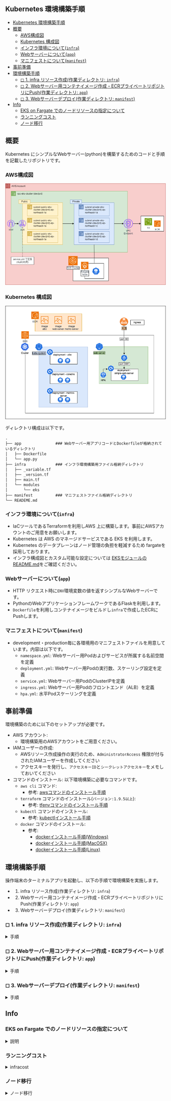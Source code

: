 ## Kubernetes 環境構築手順

- [Kubernetes 環境構築手順](#kubernetes-環境構築手順)
- [概要](#概要)
  - [AWS構成図](#aws構成図)
  - [Kubernetes 構成図](#kubernetes-構成図)
  - [インフラ環境について(`infra`)](#インフラ環境についてinfra)
  - [Webサーバーについて(`app`)](#webサーバーについてapp)
  - [マニフェストについて(`manifest`)](#マニフェストについてmanifest)
- [事前準備](#事前準備)
- [環境構築手順](#環境構築手順)
  - [◻︎ 1. infra リソース作成(作業ディレクトリ: `infra`)](#︎-1-infra-リソース作成作業ディレクトリ-infra)
  - [◻︎ 2. Webサーバー用コンテナイメージ作成・ECRプライベートリポジトリにPush(作業ディレクトリ: `app`)](#︎-2-webサーバー用コンテナイメージ作成ecrプライベートリポジトリにpush作業ディレクトリ-app)
  - [◻︎ 3. Webサーバーデプロイ(作業ディレクトリ: `manifest`)](#︎-3-webサーバーデプロイ作業ディレクトリ-manifest)
- [Info](#info)
  - [EKS on Fargate でのノードリソースの指定について](#eks-on-fargate-でのノードリソースの指定について)
  - [ランニングコスト](#ランニングコスト)
  - [ノード移行](#ノード移行)

## 概要

Kubernetes にシンプルなWebサーバー(python)を構築するためのコードと手順を記載したリポジトリです。<br>

### AWS構成図

![AWS構成図](./infra/modules/eks/images/eks_on_fargate.drawio.png)

### Kubernetes 構成図

![Kubernetes構成図](./manifest/images/kubernetes-resource.drawio.png)


ディレクトリ構成は以下です。

```
.
├── app               ### Webサーバー用アプリコードとDockerfileが格納されているディレクトリ
│   ├── Dockerfile
│   └── app.py
├── infra             ### インフラ環境構築用ファイル格納ディレクトリ
│   ├── _variable.tf
│   ├── _version.tf
│   ├── main.tf
│   └── modules
│       └── eks
├── manifest          ### マニフェストファイル格納ディレクトリ
└── READEME.md

```

### インフラ環境について(`infra`)

- IaCツールであるTerraformを利用しAWS 上に構築します。事前にAWSアカウントのご用意をお願いします。
- Kubernetes は AWS のマネージドサービスである EKS を利用します。
- Kubernetes のデータプレーンはノード管理の負担を軽減するため fargateを採用しております。
- インフラ構成図とカスタム可能な設定については [EKSモジュールのREADME.md](./infra/modules/eks/README.md)をご確認ください。

### Webサーバーについて(`app`)

- HTTP リクエスト時に`ENV`環境変数の値を返すシンプルなWebサーバーです。
- PythonのWebアプリケーションフレームワークであるFlaskを利用します。
- `Dockerfile`を利用しコンテナイメージをビルドし`infra`で作成したECRにPushします。

### マニフェストについて(`manifest`)

- development・production毎に各環境用のマニフェストファイルを用意しています。内容は以下です。
  - `namespace.yml`: Webサーバー用Podおよびサービスが所属する名前空間を定義
  - `deployment.yml`: Webサーバー用Podの実行数、スケーリング設定を定義
  - `service.yml`: Webサーバー用PodのClusterIPを定義
  - `ingress.yml`: Webサーバー用Podのフロントエンド（ALB）を定義
  - `hpa.yml`: 水平Podスケーリングを定義

## 事前準備

環境構築のために以下のセットアップが必要です。

- AWS アカウント:
  - 環境構築用のAWSアカウントをご用意ください。
- IAMユーザーの作成: 
  - AWSリソース作成操作の実行のため、`AdministratorAccess` 権限が付与されたIAMユーザーを作成してください
  - アクセスキーを発行し、`アクセスキーID`と`シークレットアクセスキー`をメモしておいてください
- コマンドのインストール: 以下環境構築に必要なコマンドです。
  - `aws cli` コマンド:
    - 参考: [awsコマンドのインストール手順](https://docs.aws.amazon.com/ja_jp/cli/latest/userguide/getting-started-install.html)
  - `terraform` コマンドのインストール(`バージョン:1.9.5以上`):
    - 参考: [tfenvコマンドのインストール手順](https://github.com/tfutils/tfenv?tab=readme-ov-file#tfenv)
  - `kubectl` コマンドのインストール:
    - 参考: [kubectlインストール手順](https://kubernetes.io/ja/docs/tasks/tools/#kubectl)
  - `docker` コマンドのインストール:
    - 参考:
      - [dockerインストール手順(Windows)](https://docs.docker.jp/v1.12/windows/step_one.html)
      - [dockerインストール手順(MacOSX)](https://docs.docker.jp/v1.12/mac/index.html#mac-os-x)
      - [dockerインストール手順(Linux)](https://docs.docker.jp/engine/installation/linux/index.html#docker-engine-linux)

## 環境構築手順

操作端末のターミナルアプリを起動し、以下の手順で環境構築を実施します。<br>


- 1. infra リソース作成(作業ディレクトリ: `infra`)
- 2. Webサーバー用コンテナイメージ作成・ECRプライベートリポジトリにPush(作業ディレクトリ: `app`)
- 3. Webサーバーデプロイ(作業ディレクトリ: `manifest`)


### ◻︎ 1. infra リソース作成(作業ディレクトリ: `infra`)

<details>
<summary>手順</summary>

> [!NOTE]
> 初期構築の場合は全リソース作成完了までに約20 ~ 25分ほどかかります。

```
# 1. AWSリソース作成操作用IAMユーザーのアクセスキー登録

aws configure

### ダイアログ出力画面
## AWS Access Key ID: 事前準備にてメモした`アクセスキーID`を入力
## AWS Secret Access Key: 事前準備にてメモした`シークレットアクセスキー`を入力
## Default region name: `ap-northeast-1`を入力
## Default output format: `json`を入力

# 1. 確認コマンド (事前準備で作成したIAMユーザーの資格情報が利用できていること)

aws sts get-caller-identity

### 標準出力画面
## {
##     "UserId": "XXXXXXXXXXXXX",
##     "Account": "<AWS アカウントID>",
##     "Arn": "arn:aws:iam::<AWS アカウントID>:user/<IAMユーザー名>"
## }
###

# 2. 環境変数登録
## development用EKSクラスター環境を作成する場合

export TF_VAR_env=dev

## production用EKSクラスター環境を作成する場合

export TF_VAR_env=prd

# 2. 確認コマンド (env 環境変数が登録されていること)

echo $TF_VAR_env

# 3. infra リソース作成

## 作業ディレクトリへ移動

cd infra

# 初期構築の場合

## terraform ディレクトリ初期化

terraform init

## ワークスペースの指定(dev or prd)
terraform workspace new $TF_VAR_env

## リソース作成
terraform apply -auto-approve
cd ../

# 環境更新の場合

## terraform ディレクトリ初期化

terraform init

## ワークスペースの指定(dev or prd)
terraform workspace select $TF_VAR_env

## リソース更新内容の確認
terraform plan

## リソース更新
terraform apply -auto-approve

## リソース作成後に 後続のmanifest 作成手順で必要となる「ALB用のセキュリティグループID」がOutput値として標準出力画面に表示されるためコピーしておく

### 標準出力画面
##
## Outputs:
##
## alb_sg_id = "sg-xxxxxxxxxxx"
###

## 作業ディレクトリから移動
cd ../

```

</details>

### ◻︎ 2. Webサーバー用コンテナイメージ作成・ECRプライベートリポジトリにPush(作業ディレクトリ: `app`)

<details>
<summary>手順</summary>


```
# 1. kubeconfig の更新
aws eks update-kubeconfig --name eks-cluster-${TF_VAR_env}

# 1. 確認コマンド (対象のEKSクラスターがkube API呼び出し先として指定されていること)

kubectl config current-context

### 標準出力画面
## arn:aws:eks:ap-northeast-1:<AWSアカウントID>:cluster/eks-cluster-<dev/prd>
###

# 2. 環境変数登録

## AWS Account ID
export AWS_ACCOUNT_ID=(`aws sts get-caller-identity --query Account --output text`)

## ECRリポジトリ名
export REPO_NAME=${TF_VAR_env}/web-server

## イメージタグ
export IMAGE_TAG=v1.0.0

# 2. 確認コマンド (各環境変数が登録されていること)

echo $AWS_ACCOUNT_ID
echo $REPO_NAME
echo $IMAGE_TAG

# 3. 作業ディレクトリへ移動
cd app

# 4. docker login、build、ECRへのイメージプッシュ

## docker login
aws ecr get-login-password --region ap-northeast-1 | docker login --username AWS --password-stdin ${AWS_ACCOUNT_ID}.dkr.ecr.ap-northeast-1.amazonaws.com

## docker build
docker build --platform linux/amd64 -t ${AWS_ACCOUNT_ID}.dkr.ecr.ap-northeast-1.amazonaws.com/${REPO_NAME}:${IMAGE_TAG} .

## docker push
docker push ${AWS_ACCOUNT_ID}.dkr.ecr.ap-northeast-1.amazonaws.com/${REPO_NAME}:${IMAGE_TAG}

# 4. 確認コマンド(イメージタグがECRリポジトリに格納されていること)

aws ecr list-images --repository-name ${REPO_NAME}

### 標準出力画面
## {
##   "imageIds": [
##       {
##         "imageDigest": "sha256:xxxxxxxxxxx",
##         "imageTag": "<IMAGE_TAG>"
##       }
##   ]
## }
###

## 作業ディレクトリから移動
cd ../

```

</details>

### ◻︎ 3. Webサーバーデプロイ(作業ディレクトリ: `manifest`)

<details>
<summary>手順</summary>

```
# 1. 作業ディレクトリに移動
cd manifest/<development or production>

# 2. deployment.yml の修正

## deployment.yml内の<AWS ACCOUNT ID>を対象AWSアカウントIDに変更します。

# 3. ingress.yml の修正

## ingress.yml内の<Security Group ID>をTerraformで作成した「ALB用のセキュリティグループID」の値に変更します。

# 4. Web サーバー用Namespaceを作成

kubectl apply -f namespace.yml

# 5. Web サーバー用Deploymentを作成

kubectl apply -f deployment.yml

# 6. Web サーバー用serviceを作成

kubectl apply -f service.yml

# 7. Web サーバー用ingressを作成

kubectl apply -f ingress.yml

# 8. 確認コマンド

kubectl get ns web-server            ## Namespace
kubectl get deployment -n web-server ## Deployment
kubectl get svc -n web-server        ## Service
kubectl get ingress -n web-server    ## Ingress
```

</details>


## Info

### EKS on Fargate でのノードリソースの指定について

<details>
<summary>説明</summary>

EKS on Fargate ではノードのリソース(CPU, Memory)を直接指定することはできませんが、<br>
deployment または pod のマニフェスト内で指定できます。<br>
Fargate では、以下のような CPU とメモリの組み合わせを選択できます。

| CPU (vCPU) | メモリ (GB) |
|------------|------------|
| 0.25 | 0.5, 1, 2 |
| 0.5 | 1 ~ 4 (1GB のインクレメント)|
| 1 | 2 ~ 8 (1GB のインクレメント)|
| 2 | 4 ~ 16 (1GB のインクレメント)|
| 4 | 8 ～ 30 (1 GB のインクリメント)|
| 8 | 16 ～ 60 (4 GB のインクリメント)|
| 16 | 32 ～ 120 (8 GB のインクリメント)|

- Pod マニフェストでのリソース指定例

```
apiVersion: v1
kind: Pod
metadata:
  name: fargate-pod
  namespace: fargate-namespace
spec:
  containers:
    - name: my-container
      image: nginx
      resources:
        requests:
          memory: "1Gi"     # Pod が要求するメモリ
          cpu: "0.25"       # Pod が要求する CPU
        limits:
          memory: "2Gi"     # メモリの上限
          cpu: "0.5"        # CPU の上限
```

</details>

### ランニングコスト

<details>
<summary>infracost</summary>

`infracost` ツールを利用して本環境をAWS上で作成した際にかかる固定費を算出しております。<br>
なお、データ通信量等従量課金分については算出しておりませんためあくまで目安となります。

```
Project: main

 Name                                                                                  Monthly Qty  Unit              Monthly Cost   
                                                                                                                                     
 module.eks.aws_eks_cluster.this                                                                                                     
 └─ EKS cluster                                                                                730  hours                   $73.00   
                                                                                                                                     
 module.eks.aws_eks_fargate_profile.this["default"]                                                                                  
 ├─ Per GB per hour                                                                              1  GB                       $4.04   
 └─ Per vCPU per hour                                                                            1  CPU                     $36.91   
                                                                                                                                     
 module.eks.aws_eks_fargate_profile.this["web-server"]                                                                               
 ├─ Per GB per hour                                                                              1  GB                       $4.04   
 └─ Per vCPU per hour                                                                            1  CPU                     $36.91   
                                                                                                                                     
 module.eks.aws_vpc_endpoint.this["ec2"]                                                                                             
 ├─ Data processed (first 1PB)                                                      Monthly cost depends on usage: $0.01 per GB      
 └─ Endpoint (Interface)                                                                     2,190  hours                   $30.66   
                                                                                                                                     
 module.eks.aws_vpc_endpoint.this["ecr.api"]                                                                                         
 ├─ Data processed (first 1PB)                                                      Monthly cost depends on usage: $0.01 per GB      
 └─ Endpoint (Interface)                                                                     2,190  hours                   $30.66   
                                                                                                                                     
 module.eks.aws_vpc_endpoint.this["ecr.dkr"]                                                                                         
 ├─ Data processed (first 1PB)                                                      Monthly cost depends on usage: $0.01 per GB      
 └─ Endpoint (Interface)                                                                     2,190  hours                   $30.66   
                                                                                                                                     
 module.eks.aws_vpc_endpoint.this["elasticloadbalancing"]                                                                            
 ├─ Data processed (first 1PB)                                                      Monthly cost depends on usage: $0.01 per GB      
 └─ Endpoint (Interface)                                                                     2,190  hours                   $30.66   
                                                                                                                                     
 module.eks.aws_vpc_endpoint.this["sts"]                                                                                             
 ├─ Data processed (first 1PB)                                                      Monthly cost depends on usage: $0.01 per GB      
 └─ Endpoint (Interface)                                                                     2,190  hours                   $30.66   
                                                                                                                                     
 module.eks.aws_cloudwatch_log_group.cluster                                                                                         
 ├─ Data ingested                                                                   Monthly cost depends on usage: $0.76 per GB      
 ├─ Archival Storage                                                                Monthly cost depends on usage: $0.033 per GB     
 └─ Insights queries data scanned                                                   Monthly cost depends on usage: $0.0076 per GB    
                                                                                                                                     
 module.eks.aws_ecr_repository.this["ecr-public/eks/aws-load-balancer-controller"]                                                   
 └─ Storage                                                                         Monthly cost depends on usage: $0.10 per GB      
                                                                                                                                     
 module.eks.aws_ecr_repository.this["k8s/autoscaling/addon-resizer"]                                                                 
 └─ Storage                                                                         Monthly cost depends on usage: $0.10 per GB      
                                                                                                                                     
 module.eks.aws_ecr_repository.this["k8s/metrics-server/metrics-server"]                                                             
 └─ Storage                                                                         Monthly cost depends on usage: $0.10 per GB      
                                                                                                                                     
 module.eks.aws_ecr_repository.this["web-server"]                                                                                    
 └─ Storage                                                                         Monthly cost depends on usage: $0.10 per GB      
                                                                                                                                     
 OVERALL TOTAL                                                                                                            $308.19 

*Usage costs can be estimated by updating Infracost Cloud settings, see docs for other options.

──────────────────────────────────
57 cloud resources were detected:
∙ 13 were estimated
∙ 44 were free

┏━━━━━━━━━━━━━━━━━━━━━━━━━━━━━━━━━━━━━━━━━━━━━━━━━━━━┳━━━━━━━━━━━━━━━┳━━━━━━━━━━━━━┳━━━━━━━━━━━━┓
┃ Project                                            ┃ Baseline cost ┃ Usage cost* ┃ Total cost ┃
┣━━━━━━━━━━━━━━━━━━━━━━━━━━━━━━━━━━━━━━━━━━━━━━━━━━━━╋━━━━━━━━━━━━━━━╋━━━━━━━━━━━━━╋━━━━━━━━━━━━┫
┃ main                                               ┃          $308 ┃           - ┃       $308 ┃
┗━━━━━━━━━━━━━━━━━━━━━━━━━━━━━━━━━━━━━━━━━━━━━━━━━━━━┻━━━━━━━━━━━━━━━┻━━━━━━━━━━━━━┻━━━━━━━━━━━━┛
```




</details>

### ノード移行

<details>
<summary>ノード移行</summary>

ノードをユーザー管理しているk8sでは、起動中のPodのノードを移行する場合、<br>
以下の手順でノード移行を実施します。

- 1. 移行対象 pod が起動している ノードを確認(`kubectl get pod <pod-name> -n <namespace> -o wide`)
- 2. 移行前のノードにて Pod のスケジュール無効化・ Pod を他のノードへの退避(`kubectl drain <node-name> --ignore-daemonsets --delete-emptydir-data`)
  - Pod が一つしか起動していない場合は、サービスの完全停止を防止するため、事前に`replica`を増やしておく必要があります
- 3. ノードを他の Pod のスケジューリング対象に戻す(`kubectl uncordon <node-name>`)

EKS on Fargate では ノードをユーザー側で管理することが不要であるため、`kubectl drain` コマンド実行後に対象ノード自体がPodを起動するノードから除外されます。<br>
Pod が起動するノードを変更するためには以下コマンドを実行します。

`kubectl rollout restart deployment <deployment-name> -n <namespace>` <br>

</details>
